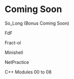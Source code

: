 # Coming Soon

So_Long (Bonus Coming Soon)

FdF

Fract-ol

Minishell

NetPractice

C++ Modules 00 to 08
